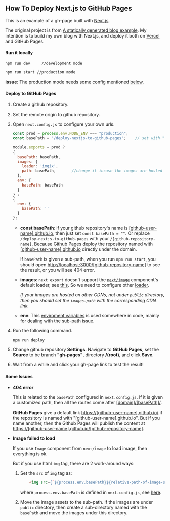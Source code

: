## How To Deploy Next.js to GitHub Pages

This is an example of a gh-page built with [Next.js](https://github.com/vercel/next.js).

The original project is from [A statically generated blog example](https://github.com/vercel/next.js/tree/canary/examples/blog-starter). My intention is to build my own blog with Next.js, and deploy it both on [Vercel](https://vercel.com/) and GitHub Pages.

#### Run it locally

```shell
npm run dev		//development mode
```

```shell
npm run start //production mode
```

**issue**: The production mode needs some config mentioned [below](#npm-start).

#### Deploy to GitHub Pages

1. Create a github repository. 

2. Set the remote origin to github repository.

3. Open `next.config.js` to configure your own urls.

   ```javascript
   const prod = process.env.NODE_ENV === "production";
   const basePath = "/deploy-nextjs-to-github-pages";    // set with "" if the application is deployed directly under the domain with no sub-path
   
   module.exports = prod ? 
   {
     basePath: basePath,
     images: {
       loader: 'imgix',
       path: basePath,       //change it incase the images are hosted on other CDNs instead of under 'public' directory
     },
     env: {
       basePath: basePath
     }
   } : 
   {
     env: {
       basePath: ''
     }
   };
   ```

   - **const basePath**: if your github repository's name is [[github-user-name].github.io](), then just set `const basePath = ""`. Or replace `/deploy-nextjs-to-github-pages` with your `/[github-repository-name]`. Because Github Pages deploy the repository named with  [[github-user-name].github.io]() directly under the domain.

     <a name="npm-start"></a>If `basePath` is given a sub-path, when you run `npm run start`, you should open [http://localhost:3000/[github-repository-name]]() to see the result, or you will see 404 error.

   - **images**: `next export` doesn't support the [`next/image`](https://nextjs.org/docs/api-reference/next/image) component's default loader, see [this](https://nextjs.org/docs/advanced-features/static-html-export#caveats). So we need to configure other [loader](https://nextjs.org/docs/basic-features/image-optimization#loader). 

     *If your images are hosted on other CDNs, not under `public` directory, then you should set the `images.path` with the corresponding CDN link.*

   - <a name="next-env"></a>**env**: This [enviroment variables](https://nextjs.org/docs/api-reference/next.config.js/environment-variables) is used somewhere in code, mainly for dealing with the sub-path issue.

4. Run the following command.

   ```shell
   npm run deploy
   ```

5. Change github repository **Settings**. Navigate to **GitHub Pages**, set the **Source** to be branch **"gh-pages"**, directory **/(root)**, and click **Save**.

6. Wait from a while and click your gh-page link to test the result!



#### Some Issues

* **404 error**

  This is related to the `basePath` configured in `next.config.js`. If it is given a customized path, then all the routes come after [[domain]/[basePath]/](). 

  **GitHub Pages** give a default link [https://[github-user-name].github.io/]() if the repository is named with "[github-user-name].github.io". But if you name another, then the Github Pages will publish the content at [https://[github-user-name].github.io/[github-repository-name]](). 

* **Image failed to load**

  If you use `Image` component from `next/image` to load image, then everything is ok.

  But if you use html `img` tag, there are 2 work-around ways:
  1. Set the `src` of `img` tag as:
  
     ```html
         <img src={`${process.env.basePath}${relative-path-of-image-source}`} />
     ```
     where `process.env.basePath` is defined in `next.config.js`, see [here](#next-env).
  
  2. Move the image assets to the sub-path. If the images are under `public` directory, then create a sub-directory named with the `basePath` and move the images under this directory.
